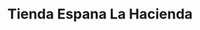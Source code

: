 ---
title: "Tienda Espana La Hacienda"
url: /tar-heel/tienda-espana-la-hacienda/
shop: Lebensmittel
---